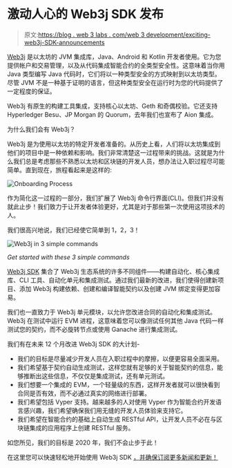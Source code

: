 # 激动人心的 Web3j SDK 发布

> 原文:[https://blog . web 3 labs . com/web 3 development/exciting-web3j-SDK-announcements](https://blog.web3labs.com/web3development/exciting-web3j-sdk-announcements)

[Web3j](https://w3l.cc/1AnI) 是以太坊的 JVM 集成库，Java、Android 和 Kotlin 开发者使用。它为您提供帐户和交易管理，以及从代码集成智能合约的全类型安全性。这意味着当你用 Java 类型编写 Java 代码时，它们将以一种类型安全的方式映射到以太坊类型。尽管 JVM 不是一种基于证明的语言，但这种类型安全在运行时为您的代码提供了一定程度的保证。

Web3j 有原生的构建工具集成，支持核心以太坊、Geth 和奇偶校验。它还支持 Hyperledger Besu、JP Morgan 的 Quorum，去年我们也宣布了 Aion 集成。

为什么我们会有 Web3j？

Web3j 是为使用以太坊的特定开发者准备的。从历史上看，人们将以太坊集成到他们的项目中是一种依赖和影响。我们非常清楚这一过程带来的挑战。这就是为什么我们总是考虑那些不熟悉以太坊和区块链的开发人员，想办法让入职过程尽可能简单。直到现在，旅程看起来是这样的:

![Onboarding Process](../Images/3fa1e41fda60f40dd8dffe9e45c0328c.png)

作为简化这一过程的一部分，我们扩展了 Web3j 命令行界面(CLI)。但我们并没有就此止步！我们致力于让开发者体验更好，尤其是对于那些第一次使用这项技术的人。

我们很高兴地说，我们已经使它简单到 1，2，3！

![Web3j in 3 simple commands](../Images/172a0502a7dd62fec00371254c0306b2.png)

*Get started with these 3 simple commands*

[Web3j SDK](https://w3l.cc/1AnJ) 集合了 Web3j 生态系统的许多不同组件——构建自动化、核心集成库、CLI 工具、自动化单元和集成测试。通过我们最新的改进，我们使得创建新项目、添加 Web3j 构建依赖、创建和编译智能契约以及创建 JVM 绑定变得更加容易。

我们也一直致力于 Web3j 单元模块，以允许您改进合同的自动化和集成测试。Web3j 在测试中运行 EVM 进程，这意味着您可以像测试任何其他 Java 代码一样测试您的契约，而不必旋转节点或使用 Ganache 进行集成测试。

我们有在未来 12 个月改进 Web3j SDK 的大计划-

*   我们的目标是尽量减少开发人员在入职过程中的摩擦，以便更容易全面采用。
*   我们希望基于契约自动生成测试，这样您就有足够的关于智能契约的信息，能够推断出这些信息，不仅仅是集成测试，还有单元测试。
*   我们想要一个集成的 EVM，一个轻量级的东西，这样开发者就可以很快看到合同是否有效，而不必通过真实的网络进行部署。
*   我们希望包括 Vyper 支持。越来越多的人对使用 Vyper 作为智能合约开发语言感兴趣，我们希望确保我们用无缝的开发人员体验来支持它。
*   我们希望在智能合约的基础上自动生成 RESTful API，让开发人员不必在与区块链集成的应用程序上创建 RESTful 服务。

如您所见，我们的目标是 2020 年，我们不会止步于此！

在这里您可以快速轻松地开始使用 Web3j SDK [，并确保订阅更多新闻和更新！](https://w3l.cc/1AnJ)